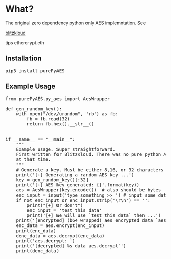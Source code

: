 # What?

<p> The original zero dependency python only AES 
implemntation. See 
  
  [blitzkloud](https://github.com/darkerego/blitzkloud) </p>

<p>
tips ethercrypt.eth
</p>


## Installation


<pre>
pip3 install purePyAES
</pre>


## Example Usage

<pre>
from purePyAES.py_aes import AesWrapper

def gen_random_key():
    with open("/dev/urandom", 'rb') as fb:
        fb = fb.read(32)
        return fb.hex().__str__()


if __name__ == "__main__":
    """
    Example usage. Super straightforward.
    First written for BlitzKloud. There was no pure python AES
    at that time.
    """
    # Generate a key. Must be either 8,16, or 32 characters
    print('[+] Generating a random AES key ...')
    key = gen_random_key()[:32]
    print('[+] AES key generated: {}'.format(key))
    aes = AesWrapper(key.encode())  # also should be bytes
    enc_input = input('type something >> ') # input some data to encrypt
    if not enc_input or enc_input.strip('\r\n') == '':
        print("[+] Or don't")
        enc_input = 'test this data'
        print('[+] We will use `test this data` then ...')
    print('[encrypted] (b64 wrapped) aes encrypted data `aes.encrypt`: ')
    enc_data = aes.encrypt(enc_input)
    print(enc_data)
    denc_data = aes.decrypt(enc_data)
    print('aes.decrypt: ')
    print('[decrypted] %s data aes.decrypt`')
    print(denc_data)




</pre>
